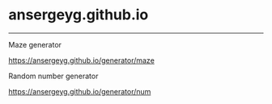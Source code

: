 # ansergeyg.github.io

---

Maze generator

https://ansergeyg.github.io/generator/maze


Random number generator

https://ansergeyg.github.io/generator/num